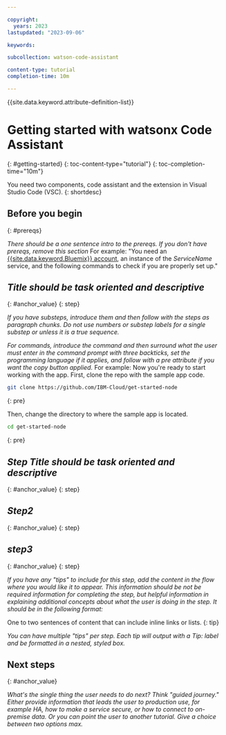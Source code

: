 ```yaml
---

copyright:
  years: 2023
lastupdated: "2023-09-06"

keywords:

subcollection: watson-code-assistant

content-type: tutorial
completion-time: 10m

---
```


{{site.data.keyword.attribute-definition-list}}

# Getting started with watsonx Code Assistant
{: #getting-started}
{: toc-content-type="tutorial"}
{: toc-completion-time="10m"}

<!-- The title of your H1 should be Getting started with Watson Code Assistant, where Watson Code Assistant is the non-trademarked short version keyref. -->

<!-- The goal should be a tutorial of 10 minutes or less. -->

You need two components, code assistant and the extension in Visual Studio Code (VSC).
{: shortdesc}

## Before you begin
{: #prereqs}

_There should be a one sentence intro to the prereqs. If you don't have prereqs, remove this section_ For example: "You need an [{{site.data.keyword.Bluemix}} account](https://cloud.ibm.com/registration/), an instance of the _ServiceName_ service, and the following commands to check if you are properly set up."

<!-- For each step in your tutorial, add an H2 section. The title should be task-oriented and descriptive. Recommendation is no more than 9 steps. -->

## _Title should be task oriented and descriptive_
{: #anchor_value}
{: step}

<!-- Introduce each major step with a description of what it will accomplish. If there are sequential substeps, use an ordered list for each substep. Don't include the step number. -->

_If you have substeps, introduce them and then follow with the steps as paragraph chunks. Do not use numbers or substep labels for a single substep or unless it is a true sequence._

_For commands, introduce the command and then surround what the user must enter in the command prompt with three backticks, set the programming language if it applies, and follow with a pre attribute if you want the copy button applied._ For example:
Now you're ready to start working with the app. First, clone the repo with the sample app code.

   ```sh
   git clone https://github.com/IBM-Cloud/get-started-node
   ```
   {: pre}

   Then, change the directory to where the sample app is located.

   ```sh
   cd get-started-node
   ```
   {: pre}

## _Step Title should be task oriented and descriptive_
{: #anchor_value}
{: step}

## _Step2_
{: #anchor_value}
{: step}

## _step3_
{: #anchor_value}
{: step}

_If you have any "tips" to include for this step, add the content in the flow where you would like it to appear. This information should be not be required information for completing the step, but helpful information in explaining additional concepts about what the user is doing in the step. It should be in the following format:_

One to two sentences of content that can include inline links or lists.
{: tip}

_You can have multiple "tips" per step. Each tip will output with a _Tip:_ label and be formatted in a nested, styled box._

## Next steps
{: #anchor_value}

_What's the single thing the user needs to do next? Think "guided journey." Either provide information that leads the user to production use, for example HA, how to make a service secure, or how to connect to on-premise data. Or you can point the user to another tutorial. Give a choice between two options max._
